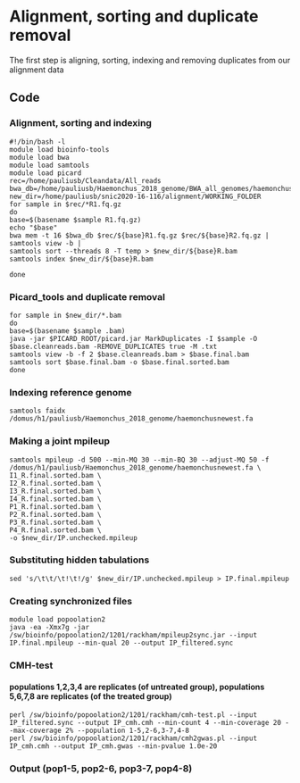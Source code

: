 # Alignment, sorting and duplicate removal
The first step is aligning, sorting, indexing and removing duplicates from our alignment data
## Code
### Alignment, sorting and indexing
``` shell
#!/bin/bash -l
module load bioinfo-tools
module load bwa
module load samtools
module load picard
rec=/home/pauliusb/Cleandata/All_reads
bwa_db=/home/pauliusb/Haemonchus_2018_genome/BWA_all_genomes/haemonchus_cc
new_dir=/home/pauliusb/snic2020-16-116/alignment/WORKING_FOLDER
for sample in $rec/*R1.fq.gz
do
base=$(basename $sample R1.fq.gz)
echo "$base"
bwa mem -t 16 $bwa_db $rec/${base}R1.fq.gz $rec/${base}R2.fq.gz |
samtools view -b |
samtools sort --threads 8 -T temp > $new_dir/${base}R.bam
samtools index $new_dir/${base}R.bam

done
```
### Picard_tools and duplicate removal
```shell
for sample in $new_dir/*.bam
do
base=$(basename $sample .bam)
java -jar $PICARD_ROOT/picard.jar MarkDuplicates -I $sample -O $base.cleanreads.bam -REMOVE_DUPLICATES true -M .txt
samtools view -b -f 2 $base.cleanreads.bam > $base.final.bam
samtools sort $base.final.bam -o $base.final.sorted.bam
done
```
### Indexing reference genome
``` shell
samtools faidx /domus/h1/pauliusb/Haemonchus_2018_genome/haemonchusnewest.fa
```
### Making a joint mpileup
``` shell
samtools mpileup -d 500 --min-MQ 30 --min-BQ 30 --adjust-MQ 50 -f /domus/h1/pauliusb/Haemonchus_2018_genome/haemonchusnewest.fa \
I1_R.final.sorted.bam \
I2_R.final.sorted.bam \
I3_R.final.sorted.bam \
I4_R.final.sorted.bam \
P1_R.final.sorted.bam \
P2_R.final.sorted.bam \
P3_R.final.sorted.bam \
P4_R.final.sorted.bam \
-o $new_dir/IP.unchecked.mpileup
```
### Substituting hidden tabulations
``` shell
sed 's/\t\t/\t!\t!/g' $new_dir/IP.unchecked.mpileup > IP.final.mpileup
```
### Creating synchronized files
``` shell
module load popoolation2
java -ea -Xmx7g -jar /sw/bioinfo/popoolation2/1201/rackham/mpileup2sync.jar --input IP.final.mpileup --min-qual 20 --output IP_filtered.sync
```
### CMH-test 
#### populations 1,2,3,4 are replicates (of untreated group), populations 5,6,7,8 are replicates (of the treated group)
``` shell
perl /sw/bioinfo/popoolation2/1201/rackham/cmh-test.pl --input IP_filtered.sync --output IP_cmh.cmh --min-count 4 --min-coverage 20 --max-coverage 2% --population 1-5,2-6,3-7,4-8
perl /sw/bioinfo/popoolation2/1201/rackham/cmh2gwas.pl --input IP_cmh.cmh --output IP_cmh.gwas --min-pvalue 1.0e-20
```

### Output (pop1-5, pop2-6, pop3-7, pop4-8)
